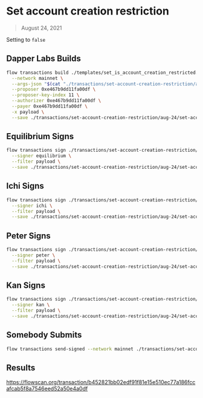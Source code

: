# Set account creation restriction

> August 24, 2021

Setting to `false`

## Dapper Labs Builds

```sh
flow transactions build ./templates/set_is_account_creation_restricted.cdc \
  --network mainnet \
  --args-json "$(cat "./transactions/set-account-creation-restriction/aug-24/arguments.json")" \
  --proposer 0xe467b9dd11fa00df \
  --proposer-key-index 11 \
  --authorizer 0xe467b9dd11fa00df \
  --payer 0xe467b9dd11fa00df \
  -x payload \
  --save ./transactions/set-account-creation-restriction/aug-24/set-account-creation-restriction-aug-24-unsigned.rlp
```

## Equilibrium Signs

```sh
flow transactions sign ./transactions/set-account-creation-restriction/aug-24/set-account-creation-restriction-aug-24-unsigned.rlp \
  --signer equilibrium \
  --filter payload \
  --save ./transactions/set-account-creation-restriction/aug-24/set-account-creation-restriction-aug-24-sig-1.rlp
```

## Ichi Signs

```sh
flow transactions sign ./transactions/set-account-creation-restriction/aug-24/set-account-creation-restriction-aug-24-sig-1.rlp \
  --signer ichi \
  --filter payload \
  --save ./transactions/set-account-creation-restriction/aug-24/set-account-creation-restriction-aug-24-sig-2.rlp
```

## Peter Signs

```sh
flow transactions sign ./transactions/set-account-creation-restriction/aug-24/set-account-creation-restriction-aug-24-sig-2.rlp \
  --signer peter \
  --filter payload \
  --save ./transactions/set-account-creation-restriction/aug-24/set-account-creation-restriction-aug-24-sig-3.rlp
```

## Kan Signs

```sh
flow transactions sign ./transactions/set-account-creation-restriction/aug-24/set-account-creation-restriction-aug-24-sig-3.rlp \
  --signer kan \
  --filter payload \
  --save ./transactions/set-account-creation-restriction/aug-24/set-account-creation-restriction-aug-24-sig-complete.rlp
```


## Somebody Submits

```sh
flow transactions send-signed --network mainnet ./transactions/set-account-creation-restriction/aug-24/set-account-creation-restriction-aug-24-sig-complete.rlp
```

## Results

https://flowscan.org/transaction/b452821bb02edf91f81e15e510ec77a186fccafcab5f8a7546eed52a50e4a0df
